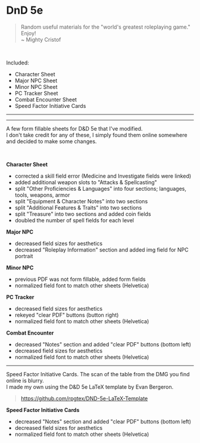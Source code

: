 # DnD 5e

>Random useful materials for the "world's greatest roleplaying game."
>Enjoy!  
>~ Mighty Cristof

</br>

Included:
* Character Sheet
* Major NPC Sheet
* Minor NPC Sheet
* PC Tracker Sheet
* Combat Encounter Sheet
* Speed Factor Initiative Cards


---

---
A few form fillable sheets for D&D 5e that I've modified.  
I don't take credit for any of these, I simply found them online somewhere and decided to make some changes.  

</br>

__Character Sheet__
  
* corrected a skill field error (Medicine and Investigate fields were linked)
* added additional weapon slots to "Attacks & Spellcasting"
* split "Other Proficiencies & Languages" into four sections; languages, tools, weapons, armor
* split "Equipment & Character Notes" into two sections
* split "Additional Features & Traits" into two sections
* split "Treasure" into two sections and added coin fields
* doubled the number of spell fields for each level

__Major NPC__ 

* decreased field sizes for aesthetics
* decreased "Roleplay Information" section and added img field for NPC portrait

__Minor NPC__

* previous PDF was not form fillable, added form fields
* normalized field font to match other sheets (Helvetica)

__PC Tracker__

* decreased field sizes for aesthetics
* rekeyed "clear PDF" buttons (button right)
* normalized field font to match other sheets (Helvetica)

__Combat Encounter__

* decreased "Notes" section and added "clear PDF" buttons (bottom left)
* decreased field sizes for aesthetics
* normalized field font to match other sheets (Helvetica)

---

Speed Factor Initiative Cards. The scan of the table from the DMG you find online is blurry.
</br>
I made my own using the D&D 5e LaTeX template by Evan Bergeron.
>https://github.com/rpgtex/DND-5e-LaTeX-Template


__Speed Factor Initiative Cards__

* decreased "Notes" section and added "clear PDF" buttons (bottom left)
* decreased field sizes for aesthetics
* normalized field font to match other sheets (Helvetica)


